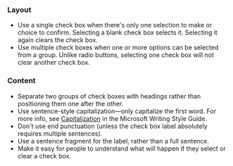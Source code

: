 ### Layout

- Use a single check box when there's only one selection to make or choice to confirm. Selecting a blank check box selects it. Selecting it again clears the check box.
- Use multiple check boxes when one or more options can be selected from a group. Unlike radio buttons, selecting one check box will not clear another check box.

### Content

- Separate two groups of check boxes with headings rather than positioning them one after the other.
- Use sentence-style capitalization—only capitalize the first word. For more info, see [Capitalization] in the Microsoft Writing Style Guide.
- Don't use end punctuation (unless the check box label absolutely requires multiple sentences).
- Use a sentence fragment for the label, rather than a full sentence.
- Make it easy for people to understand what will happen if they select or clear a check box.

[Capitalization]: https://docs.microsoft.com/style-guide/capitalization
